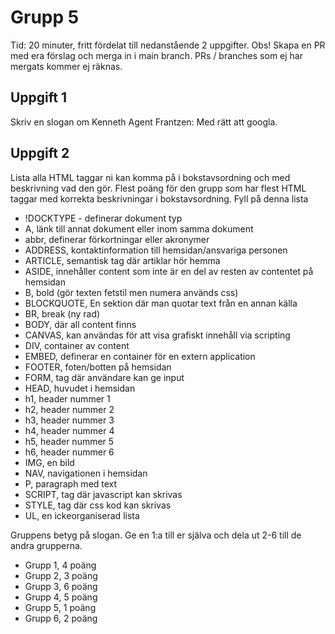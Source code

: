 # Grupp 5

Tid: 20 minuter, fritt fördelat till nedanstående 2 uppgifter. Obs! Skapa en PR med era förslag och merga in i main branch.
PRs / branches som ej har mergats kommer ej räknas.

## Uppgift 1

Skriv en slogan om Kenneth
Agent Frantzen: Med rätt att googla.

## Uppgift 2

Lista alla HTML taggar ni kan komma på i bokstavsordning och med beskrivning vad den gör. Flest poäng för den grupp som har flest HTML taggar med korrekta beskrivningar i bokstavsordning. Fyll på denna lista
- !DOCKTYPE - definerar dokument typ
- A, länk till annat dokument eller inom samma dokument
- abbr, definerar förkortningar eller akronymer
- ADDRESS, kontaktinformation till hemsidan/ansvariga personen
- ARTICLE, semantisk tag där artiklar hör hemma
- ASIDE, innehåller content som inte är en del av resten av contentet på hemsidan
- B, bold (gör texten fetstil men numera används css)
- BLOCKQUOTE, En sektion där man quotar text från en annan källa
- BR, break (ny rad)
- BODY, där all content finns
- CANVAS, kan användas för att visa grafiskt innehåll via scripting
- DIV, container av content
- EMBED, definerar en container för en extern application
- FOOTER, foten/botten på hemsidan
- FORM, tag där användare kan ge input
- HEAD, huvudet i hemsidan
- h1, header nummer 1
- h2, header nummer 2
- h3, header nummer 3
- h4, header nummer 4
- h5, header nummer 5
- h6, header nummer 6
- IMG, en bild
- NAV, navigationen i hemsidan
- P, paragraph med text
- SCRIPT, tag där javascript kan skrivas
- STYLE, tag där css kod kan skrivas
- UL, en ickeorganiserad lista

Gruppens betyg på slogan. Ge en 1:a till er själva och dela ut 2-6 till de andra grupperna.
- Grupp 1, 4 poäng
- Grupp 2, 3 poäng
- Grupp 3, 6 poäng
- Grupp 4, 5 poäng
- Grupp 5, 1 poäng
- Grupp 6, 2 poäng
